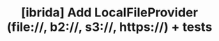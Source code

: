 ---
issue_id: "IBRIDA-022"
title: "[ibrida] Add LocalFileProvider (file://, b2://, s3://, https://) + tests"
status: "open"
priority: "high"
plan: "anthophila_r2_integration"
phase: "Phase 4"
created: "2025-08-28T00:00:00Z"
updated: "2025-08-28T00:00:00Z"
tags: ["repo:ibrida","generator","io","tests","docs"]
blocked_by: ["IBRIDA-013"]
blocks: ["IBRIDA-023","IBRIDA-024"]
notes: "Mirror downloader interface; ensure resize/pad to IMG_SIZE when only one size available."
---